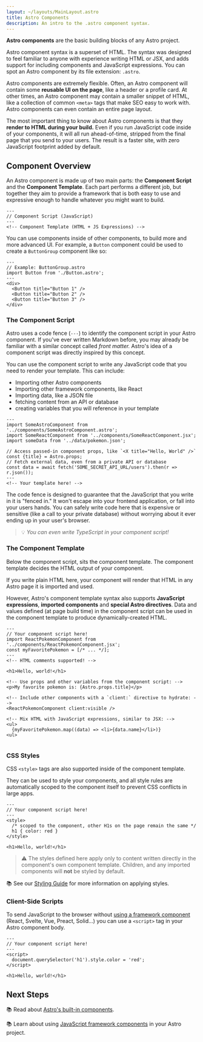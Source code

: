 ```yaml
---
layout: ~/layouts/MainLayout.astro
title: Astro Components
description: An intro to the .astro component syntax.
---
```


**Astro components** are the basic building blocks of any Astro project. 

Astro component syntax is a superset of HTML. The syntax was designed to feel familiar to anyone with experience writing HTML or JSX, and adds support for including components and JavaScript expressions. You can spot an Astro component by its file extension: `.astro`.

Astro components are extremely flexible. Often, an Astro component will contain some **reusable UI on the page**, like a header or a profile card. At other times, an Astro component may contain a smaller snippet of HTML, like a collection of common `<meta>` tags that make SEO easy to work with. Astro components can even contain an entire page layout.

The most important thing to know about Astro components is that they **render to HTML during your build.** Even if you run JavaScript code inside of your components, it will all run ahead-of-time, stripped from the final page that you send to your users. The result is a faster site, with zero JavaScript footprint added by default.


## Component Overview

An Astro component is made up of two main parts: the **Component Script** and the **Component Template**. Each part performs a different job, but together they aim to provide a framework that is both easy to use and expressive enough to handle whatever you might want to build.

```astro
---
// Component Script (JavaScript)
---
<!-- Component Template (HTML + JS Expressions) -->
```

You can use components inside of other components, to build more and more advanced UI. For example, a `Button` component could be used to create a `ButtonGroup` component like so:

```astro
---
// Example: ButtonGroup.astro
import Button from './Button.astro';
---
<div>
  <Button title="Button 1" />
  <Button title="Button 2" />
  <Button title="Button 3" />
</div>
```


### The Component Script

Astro uses a code fence (`---`) to identify the component script in your Astro component. If you've ever written Markdown before, you may already be familiar with a similar concept called *front matter.* Astro's idea of a component script was directly inspired by this concept.

You can use the component script to write any JavaScript code that you need to render your template. This can include:

- Importing other Astro components
- Importing other framework components, like React
- Importing data, like a JSON file
- fetching content from an API or database
- creating variables that you will reference in your template

```astro
---
import SomeAstroComponent from '../components/SomeAstroComponent.astro';
import SomeReactComponent from '../components/SomeReactComponent.jsx';
import someData from '../data/pokemon.json';

// Access passed-in component props, like `<X title="Hello, World" />`
const {title} = Astro.props;
// Fetch external data, even from a private API or database
const data = await fetch('SOME_SECRET_API_URL/users').then(r => r.json());
---
<!-- Your template here! -->
```

The code fence is designed to guarantee that the JavaScript that you write in it is "fenced in." It won't escape into your frontend application, or fall into your users hands. You can safely write code here that is expensive or sensitive (like a call to your private database) without worrying about it ever ending up in your user's browser.

>💡 *You can even write TypeScript in your component script!*

### The Component Template

Below the component script, sits the component template. The component template decides the HTML output of your component. 

If you write plain HTML here, your component will render that HTML in any Astro page it is imported and used.

However, Astro's component template syntax also supports **JavaScript expressions**, **imported components** and **special Astro directives**. Data and values defined (at page build time) in the component script can be used in the component template to produce dynamically-created HTML.

```astro
---
// Your component script here!
import ReactPokemonComponent from '../components/ReactPokemonComponent.jsx';
const myFavoritePokemon = [/* ... */];
---
<!-- HTML comments supported! -->

<h1>Hello, world!</h1>

<!-- Use props and other variables from the component script: -->
<p>My favorite pokemon is: {Astro.props.title}</p>

<!-- Include other components with a `client:` directive to hydrate: -->
<ReactPokemonComponent client:visible />

<!-- Mix HTML with JavaScript expressions, similar to JSX: -->
<ul>
  {myFavoritePokemon.map((data) => <li>{data.name}</li>)}
<ul>


```

### CSS Styles

CSS `<style>` tags are also supported inside of the component template. 

They can be used to style your components, and all style rules are automatically scoped to the component itself to prevent CSS conflicts in large apps. 

```astro
---
// Your component script here!
---
<style>
  /* scoped to the component, other H1s on the page remain the same */
  h1 { color: red }
</style>

<h1>Hello, world!</h1>
``` 

> ⚠️ The styles defined here apply only to content written directly in the component's own component template. Children, and any imported components will **not** be styled by default. 

📚 See our [Styling Guide](/en/guides/styling) for more information on applying styles.

### Client-Side Scripts

To send JavaScript to the browser without [using a framework component](/en/core-concepts/component-hydration) (React, Svelte, Vue, Preact, Solid...) you can use a `<script>` tag in your Astro component body.

```astro
---
// Your component script here!
---
<script>
  document.querySelector('h1').style.color = 'red';
</script>

<h1>Hello, world!</h1>
```


## Next Steps

📚 Read about [Astro's built-in components](https://docs.astro.build/en/reference/builtin-components/).

📚 Learn about using [JavaScript framework components](https://docs.astro.build/en/core-concepts/component-hydration/) in your Astro project.